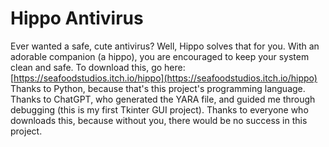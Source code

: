 # Hippo Antivirus
Ever wanted a safe, cute antivirus? Well, Hippo solves that for you. With an adorable companion (a hippo), you are encouraged to keep your system clean and safe.
To download this, go here: [https://seafoodstudios.itch.io/hippo](https://seafoodstudios.itch.io/hippo)
Thanks to Python, because that's this project's programming language.
Thanks to ChatGPT, who generated the YARA file, and guided me through debugging (this is my first Tkinter GUI project).
Thanks to everyone who downloads this, because without you, there would be no success in this project.
